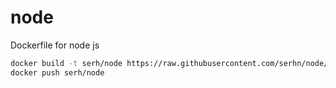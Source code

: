 # node

Dockerfile for node js

```sh
docker build -t serh/node https://raw.githubusercontent.com/serhn/node/main/Dockerfile
docker push serh/node
```


